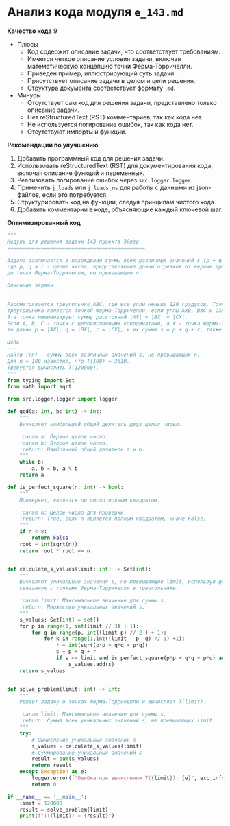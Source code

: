 # Анализ кода модуля `e_143.md`

**Качество кода**
9
- Плюсы
    - Код содержит описание задачи, что соответствует требованиям.
    - Имеется четкое описание условия задачи, включая математическую концепцию точки Ферма-Торричелли.
    - Приведен пример, иллюстрирующий суть задачи.
    - Присутствует описание задачи в целом и цели решения.
    - Структура документа соответствует формату `.md`.
- Минусы
    - Отсутствует сам код для решения задачи, представлено только описание задачи.
    - Нет reStructuredText (RST) комментариев, так как кода нет.
    - Не используется логирование ошибок, так как кода нет.
    - Отсутствуют импорты и функции.

**Рекомендации по улучшению**
1.  Добавить программный код для решения задачи.
2.  Использовать reStructuredText (RST) для документирования кода, включая описание функций и переменных.
3.  Реализовать логирование ошибок через `src.logger.logger`.
4.  Применить `j_loads` или `j_loads_ns` для работы с данными из json-файлов, если это потребуется.
5.  Структурировать код на функции, следуя принципам чистого кода.
6.  Добавить комментарии в коде, объясняющие каждый ключевой шаг.

**Оптимизированный код**
```python
"""
Модуль для решения задачи 143 проекта Эйлер.
=============================================

Задача заключается в нахождении суммы всех различных значений s (p + q + r),
где p, q и r - целые числа, представляющие длины отрезков от вершин треугольника
до точки Ферма-Торричелли, не превышающие n.

Описание задачи
--------------------

Рассматривается треугольник ABC, где все углы меньше 120 градусов. Точка X внутри
треугольника является точкой Ферма-Торричелли, если углы AXB, BXC и CXA равны 120 градусов.
Эта точка минимизирует сумму расстояний |AX| + |BX| + |CX|.
Если A, B, C - точки с целочисленными координатами, а X - точка Ферма-Торричелли,
то длины p = |AX|, q = |BX|, r = |CX|, и их сумма s = p + q + r, также являются целыми числами.

Цель
----
Найти T(n) - сумму всех различных значений s, не превышающих n.
Для n = 100 известно, что T(100) = 3619.
Требуется вычислить T(120000).
"""
from typing import Set
from math import sqrt

from src.logger.logger import logger

def gcd(a: int, b: int) -> int:
    """
    Вычисляет наибольший общий делитель двух целых чисел.

    :param a: Первое целое число.
    :param b: Второе целое число.
    :return: Наибольший общий делитель a и b.
    """
    while b:
        a, b = b, a % b
    return a

def is_perfect_square(n: int) -> bool:
    """
    Проверяет, является ли число полным квадратом.

    :param n: Целое число для проверки.
    :return: True, если n является полным квадратом, иначе False.
    """
    if n < 0:
        return False
    root = int(sqrt(n))
    return root * root == n


def calculate_s_values(limit: int) -> Set[int]:
    """
    Вычисляет уникальные значения s, не превышающие limit, используя формулу,
    связанную с точками Ферма-Торричелли в треугольнике.

    :param limit: Максимальное значение для суммы s.
    :return: Множество уникальных значений s.
    """
    s_values: Set[int] = set()
    for p in range(1, int(limit // 3) + 1):
        for q in range(p, int((limit-p) // 2 ) + 1):
            for k in range(1,int((limit - p -q) // 1) +1):
                r = int(sqrt(p*p + q*q + p*q))
                s = p + q + r
                if s <= limit and is_perfect_square(p*p + q*q + p*q) and (p < q+r and q < p+r and r < p+q):
                    s_values.add(s)
    return s_values


def solve_problem(limit: int) -> int:
    """
    Решает задачу о точках Ферма-Торричелли и вычисляет T(limit).

    :param limit: Максимальное значение для суммы s.
    :return: Сумма всех уникальных значений s, не превышающих limit.
    """
    try:
        # Вычисление уникальных значений s
        s_values = calculate_s_values(limit)
        # Суммирование уникальных значений s
        result = sum(s_values)
        return result
    except Exception as e:
        logger.error(f"Ошибка при вычислении T({limit}): {e}", exc_info=True)
        return 0

if __name__ == '__main__':
    limit = 120000
    result = solve_problem(limit)
    print(f"T({limit}) = {result}")
```